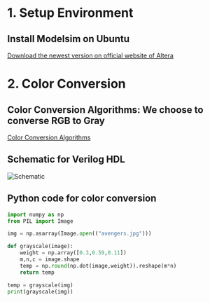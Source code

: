 # 1. Setup Environment
## Install Modelsim on Ubuntu
[Download the newest version on official website of Altera](https://fpgasoftware.intel.com/?edition=pro&platform=linux&product=modelsim_ae#tabs-2)
# 2. Color Conversion
## Color Conversion Algorithms: We choose to converse RGB to Gray
[Color Conversion Algorithms](https://docs.opencv.org/3.4/de/d25/imgproc_color_conversions.html)
## Schematic for Verilog HDL
![Schematic](https://user-images.githubusercontent.com/79905379/111170013-1236aa00-85d6-11eb-88fc-60b4b1b70e10.png)
## Python code for color conversion
```python
import numpy as np
from PIL import Image

img = np.asarray(Image.open(("avengers.jpg")))

def grayscale(image):
    weight = np.array([0.3,0.59,0.11])
    m,n,c = image.shape
    temp = np.round(np.dot(image,weight)).reshape(m*n)
    return temp

temp = grayscale(img)
print(grayscale(img))
